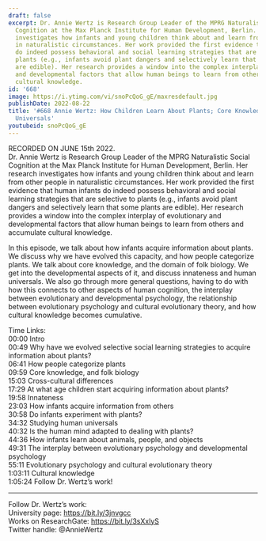 ```yaml
---
draft: false
excerpt: Dr. Annie Wertz is Research Group Leader of the MPRG Naturalistic Social
  Cognition at the Max Planck Institute for Human Development, Berlin. Her research
  investigates how infants and young children think about and learn from other people
  in naturalistic circumstances. Her work provided the first evidence that human infants
  do indeed possess behavioral and social learning strategies that are selective to
  plants (e.g., infants avoid plant dangers and selectively learn that some plants
  are edible). Her research provides a window into the complex interplay of evolutionary
  and developmental factors that allow human beings to learn from others and accumulate
  cultural knowledge.
id: '668'
image: https://i.ytimg.com/vi/snoPcQoG_gE/maxresdefault.jpg
publishDate: 2022-08-22
title: '#668 Annie Wertz: How Children Learn About Plants; Core Knowledge, and Human
  Universals'
youtubeid: snoPcQoG_gE
---
```

<div class="timelinks">

RECORDED ON JUNE 15th 2022.  
Dr. Annie Wertz is Research Group Leader of the MPRG Naturalistic Social Cognition at the Max Planck Institute for Human Development, Berlin. Her research investigates how infants and young children think about and learn from other people in naturalistic circumstances. Her work provided the first evidence that human infants do indeed possess behavioral and social learning strategies that are selective to plants (e.g., infants avoid plant dangers and selectively learn that some plants are edible). Her research provides a window into the complex interplay of evolutionary and developmental factors that allow human beings to learn from others and accumulate cultural knowledge.

In this episode, we talk about how infants acquire information about plants. We discuss why we have evolved this capacity, and how people categorize plants. We talk about core knowledge, and the domain of folk biology. We get into the developmental aspects of it, and discuss innateness and human universals. We also go through more general questions, having to do with how this connects to other aspects of human cognition, the interplay between evolutionary and developmental psychology, the relationship between evolutionary psychology and cultural evolutionary theory, and how cultural knowledge becomes cumulative.

Time Links:  
<time>00:00</time> Intro  
<time>00:49</time> Why have we evolved selective social learning strategies to acquire information about plants?  
<time>06:41</time> How people categorize plants  
<time>09:59</time> Core knowledge, and folk biology  
<time>15:03</time> Cross-cultural differences  
<time>17:29</time> At what age children start acquiring information about plants?  
<time>19:58</time> Innateness  
<time>23:03</time> How infants acquire information from others  
<time>30:58</time> Do infants experiment with plants?  
<time>34:32</time> Studying human universals  
<time>40:32</time> Is the human mind adapted to dealing with plants?  
<time>44:36</time> How infants learn about animals, people, and objects  
<time>49:31</time> The interplay between evolutionary psychology and developmental psychology  
<time>55:11</time> Evolutionary psychology and cultural evolutionary theory  
<time>1:03:11</time> Cultural knowledge  
<time>1:05:24</time> Follow Dr. Wertz’s work!

---

Follow Dr. Wertz’s work:  
University page: https://bit.ly/3jnvgcc  
Works on ResearchGate: https://bit.ly/3sXxlyS  
Twitter handle: @AnnieWertz
</div>


